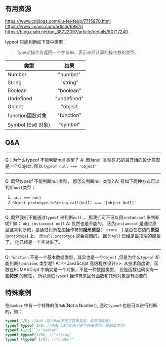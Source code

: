 
## 有用资源
https://www.cnblogs.com/liu-fei-fei/p/7715870.html
https://www.imooc.com/article/69870
https://blog.csdn.net/qq_38722097/article/details/80717240

typeof 只能判断如下其中类型：

> typeof操作符返回一个字符串，表示未经计算的操作数的类型。
 
|类型|结果|
| ------------- |:-------------:|
|Number| "number"|
|String| "string"|
|Boolean| "boolean"|
|Undefined| "undefined"|
|Object| "object|
|function函数对象|"function"|
|Symbol (Es6 对象)| "symbol"|

## Q&A
--------------------
Q：为什么typeof 不能判断null 类型？ 
A: 因为null 类型在JS的最开始的设计意图是一个Object, 所以 `typeof null === 'object'`

--------------------

Q: 既然typeof 不能判断null类型， 那怎么判断null 类型?
A: 有如下两种方式可以判断`null`类型：
   1. `null === null`
   2. `Object.prototype.toString.call(null) === '[object Null]'`

--------------------

Q: 既然我们不能通过`typeof` 来判断`null` ， 那我们可不可以用`instanceof` 来判断呢? 如： `obj instanceof null`
A: 显然也是不能的， 因为`instanceof` 是通过原型链来判断的，是通过判断左边操作符的**隐形原型**(`__proto__`) 是否在右边的**原型**(`prototype`) 上， 而`null.prototype` 是会报错的， 因为`null` 已经是最顶端的原型了， 他已经是一个空对象了。

--------------------

Q: `function` 不是一个基本数据类型，其实也是一个`Object` ,但是为什么`typeof` 却能判断`functions` 类型呢?
A: <<JavaScript 高级程序设计>>: 从技术角度讲，函数在ECMASCript 中确实是一个对象，不是一种数据类型， 但是函数也确实有一些**特殊** 的属性， 所以通过`typeof` 操作符来区分函数和其他对象是有必要的.

## 特殊案例

在`Number` 中有一个特殊的值`NaN`(Not a Number), 通过`typeof` 也是可以进行判断的，如：
```javascript
typeof 1/0; //NaN（这个NaN不是字符串类型，是数值类型）
typeof typeof 1/0; //NaN（这个NaN不是字符串类型，是数值类型）
typeof (1/0); //"number"
typeof typeof(1/0); //"string"
typeof (typeof 1/0); //"number"
```


